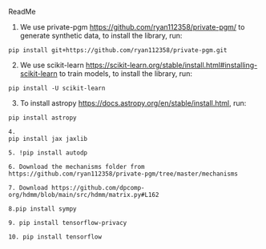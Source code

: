 ReadMe

1. We use private-pgm https://github.com/ryan112358/private-pgm/ to generate synthetic data, to install the library, run:

```
pip install git+https://github.com/ryan112358/private-pgm.git
```


2. We use scikit-learn https://scikit-learn.org/stable/install.html#installing-scikit-learn to train models,
to install the library, run:

```
pip install -U scikit-learn
```

3. To install astropy https://docs.astropy.org/en/stable/install.html, run:

```
pip install astropy

4. 
pip install jax jaxlib 

5. !pip install autodp

6. Download the mechanisms folder from https://github.com/ryan112358/private-pgm/tree/master/mechanisms

7. Download https://github.com/dpcomp-org/hdmm/blob/main/src/hdmm/matrix.py#L162

8.pip install sympy 

9. pip install tensorflow-privacy

10. pip install tensorflow

